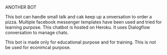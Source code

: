ANOTHER BOT

This bot can handle small talk and cak keep up a onversation to order a pizza.
Multiple facebook messenger templates have been used and tried for learning purpose.
This chatbot is hosted on Heroku.
It uses Dialogflow conversation to manage chats.

This bot is made only for educational purpose and for training.  This is not be used for econimcal purpose.
